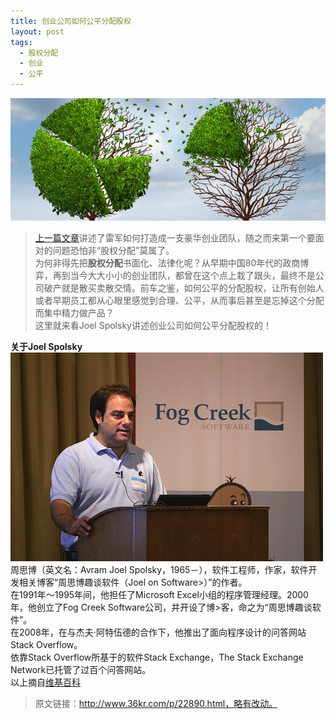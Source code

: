 ```yaml
---
title: 创业公司如何公平分配股权
layout: post
tags:
  - 股权分配 
  - 创业 
  - 公平
---
```


![](/media/images/201401/equity_distribution.jpg)
>  [上一篇文章](/2014/01/07/xiaomi-team.html)讲述了雷军如何打造成一支豪华创业团队，随之而来第一个要面对的问题恐怕非“股权分配”莫属了。  
>  为何非得先把**股权分配**书面化、法律化呢？从早期中国80年代的政商博弈，再到当今大大小小的创业团队，都曾在这个点上栽了跟头，最终不是公司破产就是散买卖散交情。前车之鉴，如何公平的分配股权，让所有创始人或者早期员工都从心眼里感觉到合理、公平，从而事后甚至是忘掉这个分配而集中精力做产品？     
>  这里就来看Joel Spolsky讲述创业公司如何公平分配股权的！  




**关于Joel Spolsky**  
![](/media/images/201401/Joel_Spolsky.jpg)  
周思博（英文名：Avram Joel Spolsky，1965－），软件工程师，作家，软件开发相关博客“周思博趣谈软件（Joel on Software>）”的作者。  
在1991年～1995年间，他担任了Microsoft Excel小组的程序管理经理。2000年，他创立了Fog Creek Software公司，并开设了博>客，命之为“周思博趣谈软件”。  
在2008年，在与杰夫·阿特伍德的合作下，他推出了面向程序设计的问答网站Stack Overflow。  
依靠Stack Overflow所基于的软件Stack Exchange，The Stack Exchange Network已托管了过百个问答网站。  
以上摘自[维基百科](http://zh.wikipedia.org/wiki/%E5%91%A8%E6%80%9D%E5%8D%9A)  


> 原文链接：http://www.36kr.com/p/22890.html，略有改动。
